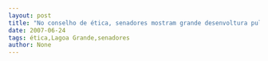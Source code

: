 ```yaml
---
layout: post
title: "No conselho de ética, senadores mostram grande desenvoltura pulando fogueira"
date: 2007-06-24
tags: ética,Lagoa Grande,senadores
author: None
---
```

 